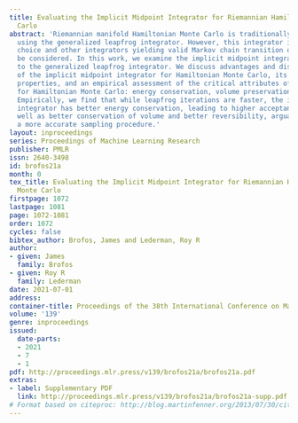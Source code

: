 ```yaml
---
title: Evaluating the Implicit Midpoint Integrator for Riemannian Hamiltonian Monte
  Carlo
abstract: 'Riemannian manifold Hamiltonian Monte Carlo is traditionally carried out
  using the generalized leapfrog integrator. However, this integrator is not the only
  choice and other integrators yielding valid Markov chain transition operators may
  be considered. In this work, we examine the implicit midpoint integrator as an alternative
  to the generalized leapfrog integrator. We discuss advantages and disadvantages
  of the implicit midpoint integrator for Hamiltonian Monte Carlo, its theoretical
  properties, and an empirical assessment of the critical attributes of such an integrator
  for Hamiltonian Monte Carlo: energy conservation, volume preservation, and reversibility.
  Empirically, we find that while leapfrog iterations are faster, the implicit midpoint
  integrator has better energy conservation, leading to higher acceptance rates, as
  well as better conservation of volume and better reversibility, arguably yielding
  a more accurate sampling procedure.'
layout: inproceedings
series: Proceedings of Machine Learning Research
publisher: PMLR
issn: 2640-3498
id: brofos21a
month: 0
tex_title: Evaluating the Implicit Midpoint Integrator for Riemannian Hamiltonian
  Monte Carlo
firstpage: 1072
lastpage: 1081
page: 1072-1081
order: 1072
cycles: false
bibtex_author: Brofos, James and Lederman, Roy R
author:
- given: James
  family: Brofos
- given: Roy R
  family: Lederman
date: 2021-07-01
address:
container-title: Proceedings of the 38th International Conference on Machine Learning
volume: '139'
genre: inproceedings
issued:
  date-parts:
  - 2021
  - 7
  - 1
pdf: http://proceedings.mlr.press/v139/brofos21a/brofos21a.pdf
extras:
- label: Supplementary PDF
  link: http://proceedings.mlr.press/v139/brofos21a/brofos21a-supp.pdf
# Format based on citeproc: http://blog.martinfenner.org/2013/07/30/citeproc-yaml-for-bibliographies/
---
```

